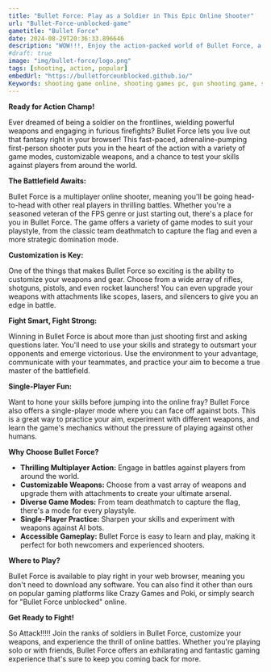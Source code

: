 ```yaml
---
title: "Bullet Force: Play as a Soldier in This Epic Online Shooter"
url: "Bullet-Force-unblocked-game"
gametitle: "Bullet Force"
date: 2024-08-29T20:36:33.896646
description: "WOW!!!, Enjoy the action-packed world of Bullet Force, a thrilling online multiplayer shooter offering customizable weapons, diverse game modes, and real war like 20-player battles. Play against real players or challenge bots in the single-player mode."
#draft: true
image: "img/bullet-force/logo.png"
tags: [shooting, action, popular]
embedUrl: "https://bulletforceunblocked.github.io/"
Keywords: shooting game online, shooting games pc, gun shooting game, shooting games download, gun games, shooting games for kids, shooting games io, shooting games for android, bullet force unblocked, bullet force online, bullet force poki, bullet force crazy games, bullet force pc, bullet force download, bullet force multiplayer, bullet force webgl
---
```


**Ready for Action Champ!**

Ever dreamed of being a soldier on the frontlines, wielding powerful weapons and engaging in furious firefights? Bullet Force lets you live out that fantasy right in your browser! This fast-paced, adrenaline-pumping first-person shooter puts you in the heart of the action with a variety of game modes, customizable weapons, and a chance to test your skills against players from around the world.

**The Battlefield Awaits:**

Bullet Force is a multiplayer online shooter, meaning you'll be going head-to-head with other real players in thrilling battles. Whether you're a seasoned veteran of the FPS genre or just starting out, there's a place for you in Bullet Force.  The game offers a variety of game modes to suit your playstyle, from the classic team deathmatch to capture the flag and even a more strategic domination mode.  

**Customization is Key:**

One of the things that makes Bullet Force so exciting is the ability to customize your weapons and gear. Choose from a wide array of rifles, shotguns, pistols, and even rocket launchers!  You can even upgrade your weapons with attachments like scopes, lasers, and silencers to give you an edge in battle.  

**Fight Smart, Fight Strong:**

Winning in Bullet Force is about more than just shooting first and asking questions later. You'll need to use your skills and strategy to outsmart your opponents and emerge victorious.  Use the environment to your advantage, communicate with your teammates, and practice your aim to become a true master of the battlefield.

**Single-Player Fun:**

Want to hone your skills before jumping into the online fray? Bullet Force also offers a single-player mode where you can face off against bots. This is a great way to practice your aim, experiment with different weapons, and learn the game's mechanics without the pressure of playing against other humans.

**Why Choose Bullet Force?**

* **Thrilling Multiplayer Action:**  Engage in battles against players from around the world.
* **Customizable Weapons:**  Choose from a vast array of weapons and upgrade them with attachments to create your ultimate arsenal.
* **Diverse Game Modes:**  From team deathmatch to capture the flag, there's a mode for every playstyle.
* **Single-Player Practice:**  Sharpen your skills and experiment with weapons against AI bots. 
* **Accessible Gameplay:**  Bullet Force is easy to learn and play, making it perfect for both newcomers and experienced shooters.

**Where to Play?**

Bullet Force is available to play right in your web browser, meaning you don't need to download any software. You can also find it other than ours on popular gaming platforms like Crazy Games and Poki, or simply search for "Bullet Force unblocked" online.

**Get Ready to Fight!**

So Attack!!!!! Join the ranks of soldiers in Bullet Force,  customize your weapons, and experience the thrill of  online battles.  Whether you're playing solo or with friends, Bullet Force offers an exhilarating and fantastic  gaming experience that's sure to keep you coming back for more. 
